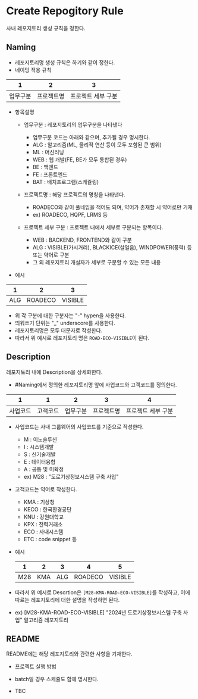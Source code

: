 # Create Repogitory Rule

사내 레포지토리 생성 규칙을 정한다.

## Naming

- 레포지토리명 생성 규칙은 하기와 같이 정한다.
- 네이밍 적용 규칙

| 1        | 2          | 3                  |
| -------- | ---------- | ------------------ |
| 업무구분 | 프로젝트명 | 프로젝트 세부 구분 |

- 항목설명

  - 업무구분 : 레포지토리의 업무구분을 나타낸다

    - 업무구분 코드는 아래와 같으며, 추가될 경우 명시한다.
    - ALG : 알고리즘(ML, 물리적 연산 등이 모두 포함된 큰 범위)
    - ML : 머신러닝
    - WEB : 웹 개발(FE, BE가 모두 통합된 경우)
    - BE : 백엔드
    - FE : 프론트엔드
    - BAT : 배치프로그램(스케쥴링)

  - 프로젝트명 : 해당 프로젝트의 명칭을 나타낸다.
    - ROADECO와 같이 풀네임을 적어도 되며, 약어가 존재할 시 약어로만 기재
    - ex) ROADECO, HQPF, LRMS 등
  - 프로젝트 세부 구분 : 프로젝트 내에서 세부로 구분되는 항목이다.
    - WEB : BACKEND, FRONTEND와 같이 구분
    - ALG : VISIBLE(가시거리), BLACKICE(살얼음), WINDPOWER(풍력) 등 또는 약어로 구분
    - 그 외 레포지토리 개설자가 세부로 구분할 수 있는 모든 내용

- 예시

| 1   | 2       | 3       |
| --- | ------- | ------- |
| ALG | ROADECO | VISIBLE |

- 위 각 구분에 대한 구분자는 "-" hypen을 사용한다.
- 띄워쓰기 단위는 "\_" underscore를 사용한다.
- 레포지토리명은 모두 대문자로 작성한다.
- 따라서 위 예시로 레포지토리 명은 `ROAD-ECO-VISIBLE`이 된다.

## Description

레포지토리 내에 Description을 상세화한다.

- \#Naming에서 정의한 레포지토리명 앞에 사업코드와 고객코드를 정의한다.

| 1        | 1        | 2        | 3          | 4                  |
| -------- | -------- | -------- | ---------- | ------------------ |
| 사업코드 | 고객코드 | 업무구분 | 프로젝트명 | 프로젝트 세부 구분 |

- 사업코드는 사내 그룹웨어의 사업코드를 기준으로 작성한다.

  - M : 이노솔루션
  - I : 시스템개발
  - S : 신기술개발
  - E : 데이터융합
  - A : 공통 및 미확정
  - ex) M28 : "도로기상정보시스템 구축 사업"

- 고객코드는 약어로 작성한다.

  - KMA : 기상청
  - KECO : 한국환경공단
  - KNU : 강원대학교
  - KPX : 전력거래소
  - ECO : 사내시스템
  - ETC : code snippet 등

- 예시

  | 1   | 2   | 3   | 4       | 5       |
  | --- | --- | --- | ------- | ------- |
  | M28 | KMA | ALG | ROADECO | VISIBLE |

- 따라서 위 예시로 Descrtion은 `[M28-KMA-ROAD-ECO-VISIBLE]`를 작성하고, 이에 따르는 레포지토리에 대한 설명을 작성하면 된다.
- ex) [M28-KMA-ROAD-ECO-VISIBLE] "2024년 도로기상정보시스템 구축 사업" 알고리즘 레포지토리

## README

README에는 해당 레포지토리와 관련한 사항을 기재한다.

- 프로젝트 실행 방법
- batch일 경우 스케쥴도 함께 명시한다.

- TBC
